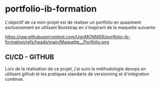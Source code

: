 ﻿# portfolio-ib-formation

L'objectif de ce mini-projet est de réaliser un portfolio en quasiment exclusivement en utilisant Bootstrap en s'inspirant de la maquette suivante:

https://raw.githubusercontent.com/UgoMONNIER/portfolio-ib-formation/refs/heads/main/Maquette__Portfolio.png

## CI/CD - GITHUB

Lors de la réalisation de ce projet, j'ai suivi la méthodologie devops en utilisant github et les pratiques standarts de versionning et d'intégration continue.
